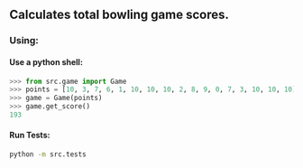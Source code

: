 ## Calculates total bowling game scores.

### Using:
#### Use a python shell:
```python
>>> from src.game import Game
>>> points = [10, 3, 7, 6, 1, 10, 10, 10, 2, 8, 9, 0, 7, 3, 10, 10, 10]
>>> game = Game(points)
>>> game.get_score()
193
```

#### Run Tests:
```bash
python -m src.tests
```
